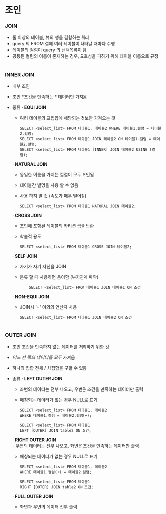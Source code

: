 # 조인 

### JOIN
 - 둘 이상의 테이블, 뷰의 행을 결합하는 쿼리 
 - query 의 FROM 절에 여러 테이블이 나타날 때마다 수행 
 - 테이블의 컬럼이 query 의 선택목록이 됨 
 - 공통된 컬럼의 이름이 존재하는 경우, 모호성을 피하기 위해 테이블 이름으로 규정 
 
# 
### INNER JOIN 
 - 내부 조인
 - 조인 *조건을 만족하는 * 데이터만 가져옴 
 
 - 종류 
   · **EQUI JOIN**      
     - 여러 테이블의 교집합에 해당되는 정보만 가져오는 것 
	 
	       SELECT <select_list> FROM 테이블1, 테이블2 WHERE 테이블1.컬럼 = 테이블2.컬럼; 	
	       SELECT <select_list> FROM 테이블1 JOIN 테이블2 ON 테이블1.컬럼 = 테이블2.컬럼;
	       SELECT <select_list> FROM 테이블1 [INNER] JOIN 테이블2 USING (컬럼); 
	 
   · **NATURAL JOIN**   
     - 동일한 이름을 가지는 컬럼이 모두 조인됨    
	 - 테이블간 별명을 사용 할 수 없음   
	 - 사용 하지 말 것 (속도가 매우 떨어짐)   
	 
	       SELECT <select_list> FROM 테이블1 NATURAL JOIN 테이블2;

   · **CROSS JOIN**
     - 조인에 포함된 테이블의 카티션 곱을 반환    
     - 학술적 용도    	

	       SELECT <select_list> FROM 테이블1 CROSS JOIN 테이블2;
	
   · **SELF JOIN** 	 
	 - 자기가 자기 자신을 JOIN    
	 - 분류 할 때 사용하면 용이함 (부자관계 파악)    

               SELECT <select_list> FROM 테이블1 JOIN 테이블1 ON 조건 	 
	 
   · **NON-EQUI JOIN**   
     - JOIN시 '=' 이외의 연산자 사용    
	 
	       SELECT <select_list> FROM 테이블1 JOIN 테이블2 ON 조건 
	 
#	 
### OUTER JOIN 
  - 조인 조건을 만족하지 않는 데이터를 처리하기 위한 것 
  - *어느 한 쪽의 데이터를 모두* 가져옴 
  - 하나의 집합 전체 / 차집합을 구할 수 있음 
  
  - 종류 
    · **LEFT OUTER JOIN**    
	  - 좌변의 데이터는 전부 나오고, 우변은 조건을 만족하는 데이터만 출력 
	  - 매칭되는 데이터가 없는 경우 NULL로 표기 
	  
	        SELECT <select_list> FROM 테이블1, 테이블2
	        WHERE 테이블1.컬럼 = 테이블2.컬럼(+); 
	  
	        SELECT <select_list> FROM 테이블1 
	        LEFT [OUTER] JOIN table2 ON 조건; 
	   
     · **RIGHT OUTER JOIN**       
          - 우변의 데이터는 전부 나오고, 좌변은 조건을 만족하는 데이터만 출력	   
	  - 매칭되는 데이터가 없는 경우 NULL로 표기    
	  
	        SELECT <select_list> FROM 테이블1, 테이블2
	        WHERE 테이블1.컬럼(+) = 테이블2.컬럼; 
	  
	        SELECT <select_list> FROM 테이블1 
	        RIGHT [OUTER] JOIN table2 ON 조건; 
	  
    · **FULL OUTER JOIN** 
	  - 좌변과 우변의 데이터 전부 출력 
	  
   
